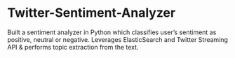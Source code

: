 # Twitter-Sentiment-Analyzer
Built a sentiment analyzer in Python which classifies user’s sentiment as positive, neutral or negative. Leverages ElasticSearch and Twitter Streaming API &amp; performs topic extraction from the text.
